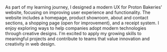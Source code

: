 As part of my learning journey, I designed a modern UX for Proton Bakeries' website, focusing on improving user experience and functionality. The website includes a homepage, product showroom, about and contact sections, a shopping page (open for improvement), and a receipt system. I enjoy exploring ways to help companies adopt modern technologies through creative designs. I'm excited to apply my growing skills to meaningful projects and contribute to teams that value innovation and creativity in web design.
